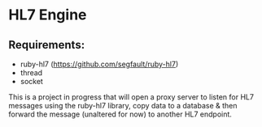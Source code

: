# HL7 Engine

## Requirements:
* ruby-hl7 (https://github.com/segfault/ruby-hl7)
* thread
* socket

This is a project in progress that will open a proxy server to listen for HL7
messages using the ruby-hl7 library, copy data to a database & then forward the
message (unaltered for now) to another HL7 endpoint.

